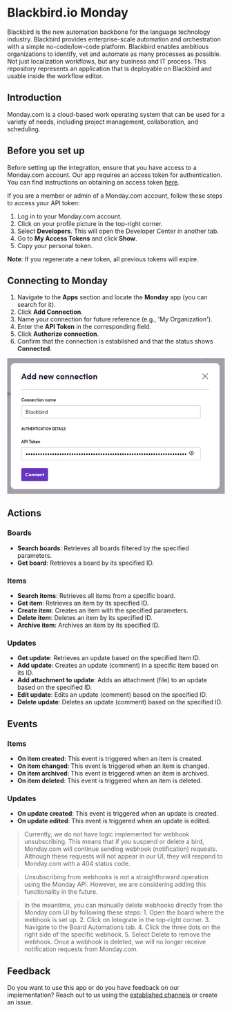 # Blackbird.io Monday

Blackbird is the new automation backbone for the language technology industry. Blackbird provides enterprise-scale automation and orchestration with a simple no-code/low-code platform. Blackbird enables ambitious organizations to identify, vet and automate as many processes as possible. Not just localization workflows, but any business and IT process. This repository represents an application that is deployable on Blackbird and usable inside the workflow editor.

## Introduction

<!-- begin docs -->

Monday.com is a cloud-based work operating system that can be used for a variety of needs, including project management, collaboration, and scheduling.

## Before you set up

Before setting up the integration, ensure that you have access to a Monday.com account. Our app requires an access token for authentication. You can find instructions on obtaining an access token [here](https://developer.monday.com/api-reference/docs/authentication#developer-tab).

If you are a member or admin of a Monday.com account, follow these steps to access your API token:

1. Log in to your Monday.com account.
2. Click on your profile picture in the top-right corner.
3. Select **Developers**. This will open the Developer Center in another tab.
4. Go to **My Access Tokens** and click **Show**.
5. Copy your personal token.

**Note**: If you regenerate a new token, all previous tokens will expire.

## Connecting to Monday

1. Navigate to the **Apps** section and locate the **Monday** app (you can search for it).
2. Click **Add Connection**.
3. Name your connection for future reference (e.g., 'My Organization').
4. Enter the **API Token** in the corresponding field.
5. Click **Authorize connection**.
6. Confirm that the connection is established and that the status shows **Connected**.

![Connecting](image/README/connecting.png)

## Actions

### Boards

- **Search boards**: Retrieves all boards filtered by the specified parameters.
- **Get board**: Retrieves a board by its specified ID.

### Items

- **Search items**: Retrieves all items from a specific board.
- **Get item**: Retrieves an item by its specified ID.
- **Create item**: Creates an item with the specified parameters.
- **Delete item**: Deletes an item by its specified ID.
- **Archive item**: Archives an item by its specified ID.

### Updates

- **Get update**: Retrieves an update based on the specified Item ID.
- **Add update**: Creates an update (comment) in a specific item based on its ID.
- **Add attachment to update**: Adds an attachment (file) to an update based on the specified ID.
- **Edit update**: Edits an update (comment) based on the specified ID.
- **Delete update**: Deletes an update (comment) based on the specified ID.

## Events

### Items

- **On item created**: This event is triggered when an item is created.
- **On item changed**: This event is triggered when an item is changed.
- **On item archived**: This event is triggered when an item is archived.
- **On item deleted**: This event is triggered when an item is deleted.

### Updates

- **On update created**: This event is triggered when an update is created.
- **On update edited**: This event is triggered when an update is edited.

> Currently, we do not have logic implemented for webhook unsubscribing. This means that if you suspend or delete a bird, Monday.com will continue sending webhook (notification) requests. Although these requests will not appear in our UI, they will respond to Monday.com with a 404 status code.

> Unsubscribing from webhooks is not a straightforward operation using the Monday API. However, we are considering adding this functionality in the future.

> In the meantime, you can manually delete webhooks directly from the Monday.com UI by following these steps: 1. Open the board where the webhook is set up. 2. Click on Integrate in the top-right corner. 3. Navigate to the Board Automations tab. 4. Click the three dots on the right side of the specific webhook. 5. Select Delete to remove the webhook. Once a webhook is deleted, we will no longer receive notification requests from Monday.com.

## Feedback

Do you want to use this app or do you have feedback on our implementation? Reach out to us using the [established channels](https://www.blackbird.io/) or create an issue.

<!-- end docs -->
